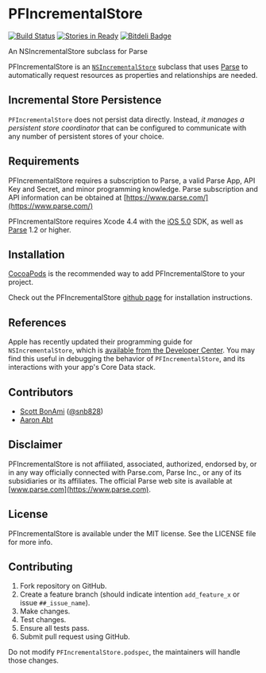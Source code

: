 PFIncrementalStore
==================

[![Build Status](https://travis-ci.org/sbonami/PFIncrementalStore.png?branch=master)](https://travis-ci.org/sbonami/PFIncrementalStore)
[![Stories in Ready](https://badge.waffle.io/sbonami/PFIncrementalStore.png?label=ready)](https://waffle.io/sbonami/PFIncrementalStore)
[![Bitdeli Badge](https://d2weczhvl823v0.cloudfront.net/sbonami/pfincrementalstore/trend.png)](https://bitdeli.com/free "Bitdeli Badge")

An NSIncrementalStore subclass for Parse

PFIncrementalStore is an
[`NSIncrementalStore`](http://nshipster.com/nsincrementalstore/)
subclass that uses
[Parse](https://www.parse.com) to
automatically request resources as properties and relationships are
needed.

## Incremental Store Persistence

`PFIncrementalStore` does not persist data directly. Instead, _it
manages a persistent store coordinator_ that can be configured to
communicate with any number of persistent stores of your choice.

## Requirements

PFIncrementalStore requires a subscription to Parse, a valid Parse App, API
Key and Secret, and minor programming knowledge. Parse subscription and
API information can be obtained at
[https://www.parse.com/](https://www.parse.com/)

PFIncrementalStore requires Xcode 4.4 with the [iOS
5.0](http://developer.apple.com/library/ios/#releasenotes/General/WhatsNewIniPhoneOS/Articles/iOS5.html)
SDK, as well as [Parse](https://www.parse.com/downloads/ios/parse-library/latest) 1.2 or
higher.

## Installation

[CocoaPods](http://cocoapods.org) is the recommended way to add
PFIncrementalStore to your project.

Check out the PFIncrementalStore [github page](http://sbonami.github.io/PFIncrementalStore/) for installation instructions.

## References

Apple has recently updated their programming guide for
`NSIncrementalStore`, which is [available from the Developer
Center](https://developer.apple.com/library/prerelease/ios/documentation/DataManagement/Conceptual/IncrementalStorePG/ImplementationStrategy/ImplementationStrategy.html).
You may find this useful in debugging the behavior of
`PFIncrementalStore`, and its interactions with your app's Core Data
stack.

## Contributors

- [Scott BonAmi](http://github.com/sbonami)  ([@snb828](https://twitter.com/snb828))
- [Aaron Abt](http://github.com/Laeger)

## Disclaimer

PFIncrementalStore is not affiliated, associated, authorized,
endorsed by, or in any way officially connected with Parse.com,
Parse Inc., or any of its subsidiaries or its affiliates. The
official Parse web site is available at [www.parse.com](https://www.parse.com). 

## License

PFIncrementalStore is available under the MIT license.
See the LICENSE file for more info.

## Contributing

1. Fork repository on GitHub.
1. Create a feature branch (should indicate intention `add_feature_x` or issue `##_issue_name`).
1. Make changes.
1. Test changes.
1. Ensure all tests pass.
1. Submit pull request using GitHub.

Do not modify `PFIncrementalStore.podspec`, the maintainers will handle those changes.
